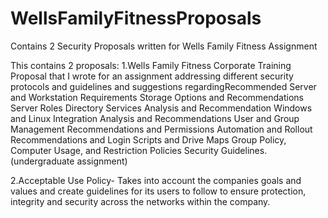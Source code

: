 # WellsFamilyFitnessProposals
Contains 2 Security Proposals written for Wells Family Fitness Assignment

This contains 2 proposals:
1.Wells Family Fitness Corporate Training Proposal that I wrote for an assignment addressing different security protocols and guidelines and suggestions regardingRecommended Server and Workstation Requirements Storage Options and Recommendations Server Roles Directory Services Analysis and Recommendation Windows and Linux Integration Analysis and Recommendations User and Group Management Recommendations and Permissions Automation and Rollout Recommendations and Login Scripts and Drive Maps Group Policy, Computer Usage, and Restriction Policies Security Guidelines. (undergraduate assignment) 

2.Acceptable Use Policy- Takes into account the companies goals and values and create guidelines for its users to follow to ensure protection, integrity and security across the networks within the company.
